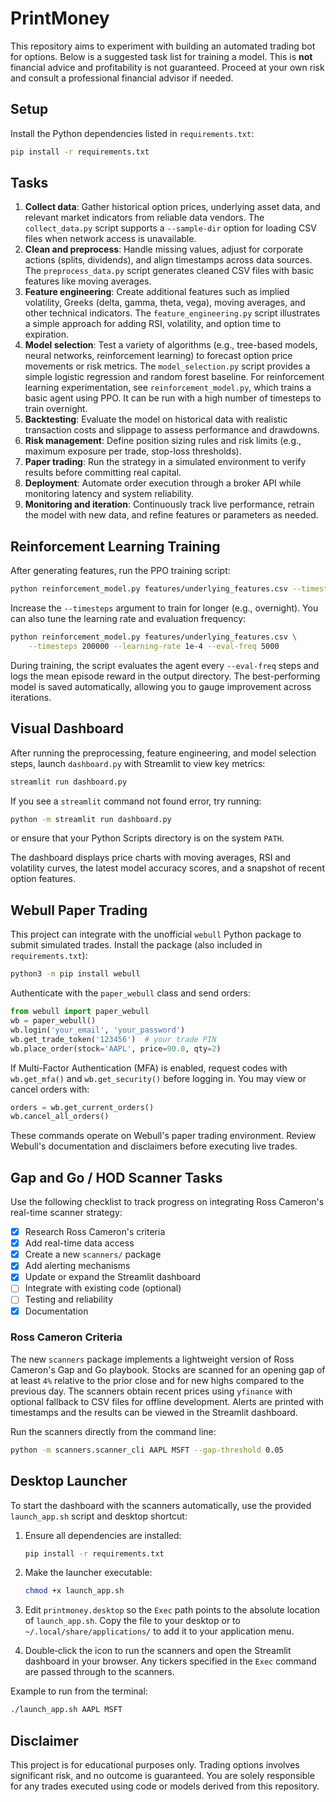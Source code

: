 # PrintMoney

This repository aims to experiment with building an automated trading bot for options. Below is a suggested task list for training a model. This is **not** financial advice and profitability is not guaranteed. Proceed at your own risk and consult a professional financial advisor if needed.

## Setup

Install the Python dependencies listed in `requirements.txt`:

```bash
pip install -r requirements.txt
```

## Tasks

1. **Collect data**: Gather historical option prices, underlying asset data, and relevant market indicators from reliable data vendors. The `collect_data.py` script supports a `--sample-dir` option for loading CSV files when network access is unavailable.
2. **Clean and preprocess**: Handle missing values, adjust for corporate actions (splits, dividends), and align timestamps across data sources. The `preprocess_data.py` script generates cleaned CSV files with basic features like moving averages.
3. **Feature engineering**: Create additional features such as implied volatility, Greeks (delta, gamma, theta, vega), moving averages, and other technical indicators. The `feature_engineering.py` script illustrates a simple approach for adding RSI, volatility, and option time to expiration.
4. **Model selection**: Test a variety of algorithms (e.g., tree-based models, neural networks, reinforcement learning) to forecast option price movements or risk metrics. The `model_selection.py` script provides a simple logistic regression and random forest baseline. For reinforcement learning experimentation, see `reinforcement_model.py`, which trains a basic agent using PPO. It can be run with a high number of timesteps to train overnight.
5. **Backtesting**: Evaluate the model on historical data with realistic transaction costs and slippage to assess performance and drawdowns.
6. **Risk management**: Define position sizing rules and risk limits (e.g., maximum exposure per trade, stop-loss thresholds).
7. **Paper trading**: Run the strategy in a simulated environment to verify results before committing real capital.
8. **Deployment**: Automate order execution through a broker API while monitoring latency and system reliability.
9. **Monitoring and iteration**: Continuously track live performance, retrain the model with new data, and refine features or parameters as needed.

## Reinforcement Learning Training

After generating features, run the PPO training script:

```bash
python reinforcement_model.py features/underlying_features.csv --timesteps 100000
```

Increase the `--timesteps` argument to train for longer (e.g., overnight).
You can also tune the learning rate and evaluation frequency:

```bash
python reinforcement_model.py features/underlying_features.csv \
    --timesteps 200000 --learning-rate 1e-4 --eval-freq 5000
```

During training, the script evaluates the agent every `--eval-freq` steps and
logs the mean episode reward in the output directory. The best-performing model
is saved automatically, allowing you to gauge improvement across iterations.

## Visual Dashboard

After running the preprocessing, feature engineering, and model selection steps,
launch `dashboard.py` with Streamlit to view key metrics:

```bash
streamlit run dashboard.py
```

If you see a `streamlit` command not found error, try running:

```bash
python -m streamlit run dashboard.py
```
or ensure that your Python Scripts directory is on the system `PATH`.

The dashboard displays price charts with moving averages, RSI and volatility
curves, the latest model accuracy scores, and a snapshot of recent option
features.

## Webull Paper Trading

This project can integrate with the unofficial `webull` Python package to
submit simulated trades. Install the package (also included in
`requirements.txt`):

```bash
python3 -m pip install webull
```

Authenticate with the `paper_webull` class and send orders:

```python
from webull import paper_webull
wb = paper_webull()
wb.login('your_email', 'your_password')
wb.get_trade_token('123456')  # your trade PIN
wb.place_order(stock='AAPL', price=90.0, qty=2)
```

If Multi-Factor Authentication (MFA) is enabled, request codes with
`wb.get_mfa()` and `wb.get_security()` before logging in. You may view or
cancel orders with:

```python
orders = wb.get_current_orders()
wb.cancel_all_orders()
```

These commands operate on Webull's paper trading environment. Review Webull's
documentation and disclaimers before executing live trades.
## Gap and Go / HOD Scanner Tasks

Use the following checklist to track progress on integrating Ross Cameron's real-time scanner strategy:

- [x] Research Ross Cameron's criteria
- [x] Add real-time data access
- [x] Create a new `scanners/` package
- [x] Add alerting mechanisms
- [x] Update or expand the Streamlit dashboard
- [ ] Integrate with existing code (optional)
- [ ] Testing and reliability
- [x] Documentation

### Ross Cameron Criteria

The new ``scanners`` package implements a lightweight version of Ross Cameron's
Gap and Go playbook. Stocks are scanned for an opening gap of at least ``4%``
relative to the prior close and for new highs compared to the previous day.  The
scanners obtain recent prices using ``yfinance`` with optional fallback to CSV
files for offline development.  Alerts are printed with timestamps and the
results can be viewed in the Streamlit dashboard.

Run the scanners directly from the command line:

```bash
python -m scanners.scanner_cli AAPL MSFT --gap-threshold 0.05
```

## Desktop Launcher

To start the dashboard with the scanners automatically, use the provided
`launch_app.sh` script and desktop shortcut:

1. Ensure all dependencies are installed:

   ```bash
   pip install -r requirements.txt
   ```

2. Make the launcher executable:

   ```bash
   chmod +x launch_app.sh
   ```

3. Edit `printmoney.desktop` so the `Exec` path points to the absolute
   location of `launch_app.sh`. Copy the file to your desktop or to
   `~/.local/share/applications/` to add it to your application menu.

4. Double‑click the icon to run the scanners and open the Streamlit
   dashboard in your browser. Any tickers specified in the `Exec`
   command are passed through to the scanners.

Example to run from the terminal:

```bash
./launch_app.sh AAPL MSFT
```

## Disclaimer

This project is for educational purposes only. Trading options involves significant risk, and no outcome is guaranteed. You are solely responsible for any trades executed using code or models derived from this repository.
